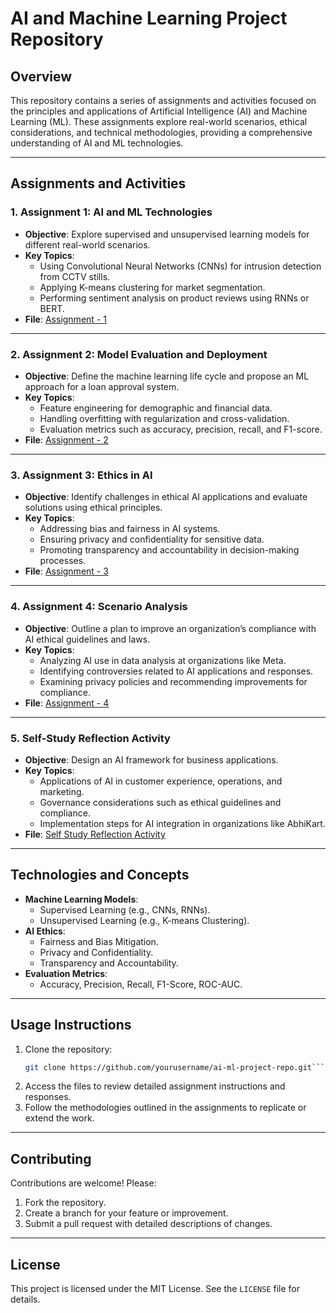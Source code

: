 # **AI and Machine Learning Project Repository**

## **Overview**
This repository contains a series of assignments and activities focused on the principles and applications of Artificial Intelligence (AI) and Machine Learning (ML). These assignments explore real-world scenarios, ethical considerations, and technical methodologies, providing a comprehensive understanding of AI and ML technologies.

---

## **Assignments and Activities**

### 1. **Assignment 1: AI and ML Technologies**
- **Objective**: Explore supervised and unsupervised learning models for different real-world scenarios.
- **Key Topics**:
  - Using Convolutional Neural Networks (CNNs) for intrusion detection from CCTV stills.
  - Applying K-means clustering for market segmentation.
  - Performing sentiment analysis on product reviews using RNNs or BERT.
- **File**: [Assignment - 1](./Assignment%20-%201.docx)

---

### 2. **Assignment 2: Model Evaluation and Deployment**
- **Objective**: Define the machine learning life cycle and propose an ML approach for a loan approval system.
- **Key Topics**:
  - Feature engineering for demographic and financial data.
  - Handling overfitting with regularization and cross-validation.
  - Evaluation metrics such as accuracy, precision, recall, and F1-score.
- **File**: [Assignment - 2](./Assignment%20-%202.docx)

---

### 3. **Assignment 3: Ethics in AI**
- **Objective**: Identify challenges in ethical AI applications and evaluate solutions using ethical principles.
- **Key Topics**:
  - Addressing bias and fairness in AI systems.
  - Ensuring privacy and confidentiality for sensitive data.
  - Promoting transparency and accountability in decision-making processes.
- **File**: [Assignment - 3](./Assignment%20-%203.docx)

---

### 4. **Assignment 4: Scenario Analysis**
- **Objective**: Outline a plan to improve an organization’s compliance with AI ethical guidelines and laws.
- **Key Topics**:
  - Analyzing AI use in data analysis at organizations like Meta.
  - Identifying controversies related to AI applications and responses.
  - Examining privacy policies and recommending improvements for compliance.
- **File**: [Assignment - 4](./Assignment%20-%204.docx)

---

### 5. **Self-Study Reflection Activity**
- **Objective**: Design an AI framework for business applications.
- **Key Topics**:
  - Applications of AI in customer experience, operations, and marketing.
  - Governance considerations such as ethical guidelines and compliance.
  - Implementation steps for AI integration in organizations like AbhiKart.
- **File**: [Self Study Reflection Activity](./Self%20Study%20Reflection%20Activity.docx)

---

## **Technologies and Concepts**
- **Machine Learning Models**:
  - Supervised Learning (e.g., CNNs, RNNs).
  - Unsupervised Learning (e.g., K-means Clustering).
- **AI Ethics**:
  - Fairness and Bias Mitigation.
  - Privacy and Confidentiality.
  - Transparency and Accountability.
- **Evaluation Metrics**:
  - Accuracy, Precision, Recall, F1-Score, ROC-AUC.

---

## **Usage Instructions**
1. Clone the repository:
   ```bash
   git clone https://github.com/yourusername/ai-ml-project-repo.git```

2. Access the files to review detailed assignment instructions and responses.
3. Follow the methodologies outlined in the assignments to replicate or extend the work.

---

## **Contributing**
Contributions are welcome! Please:
1. Fork the repository.
2. Create a branch for your feature or improvement.
3. Submit a pull request with detailed descriptions of changes.

---

## **License**
This project is licensed under the MIT License. See the `LICENSE` file for details.

